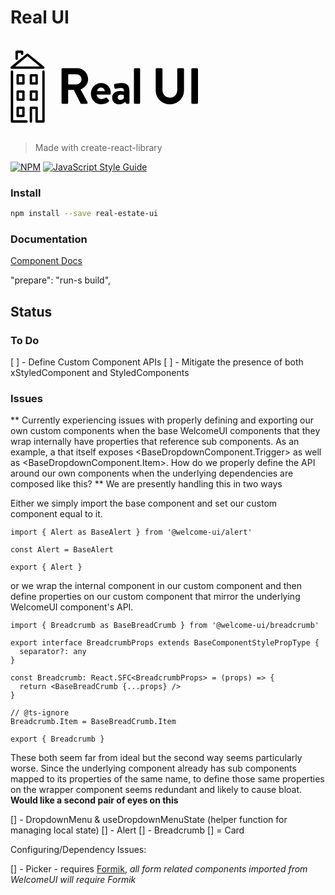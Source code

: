 # Real UI

<svg class='jsx-2263963463 artboard'>
  <svg
    viewBox='-141.56705517517742 -105 519.9614213723605 200'
    xmlns='http://www.w3.org/2000/svg'
    xmlns:xlink='http://www.w3.org/1999/xlink'
    version='1.1'
    class='jsx-2263963463 artboard-inner'
    style='width: 339px; height: 130.394px; max-height: 100%;'
  >
    <g
      transform='translate(-12.816901408450704 42.59154929577465) scale(1.9561815336463222)'
      fill='#000'
    >
      <g id='line1'>
        <path d='M6.552-1.368C6.552-0.648 7.128 0 7.920 0L14.544 0C15.264 0 15.912-0.648 15.912-1.368L15.912-19.728L23.904-19.728L33.480-0.648C33.624-0.360 33.984 0 34.632 0L42.192 0C43.416 0 43.920-1.152 43.416-2.088L33.552-20.376C39.816-22.896 44.208-28.296 44.208-34.920C44.208-43.488 37.152-50.400 28.512-50.400L7.920-50.400C7.128-50.400 6.552-49.752 6.552-49.032ZM15.984-27.432L15.984-41.760L27.720-41.760C31.536-41.760 34.848-38.592 34.848-34.776C34.848-30.744 31.536-27.432 27.720-27.432Z'></path>
        <path d='M48.139-14.400C48.139-6.120 54.259 0.720 62.899 0.720C67.579 0.720 71.251-1.008 73.627-3.240C74.347-3.816 74.203-4.608 73.699-5.112L70.747-8.496C70.243-9.072 69.595-8.928 68.875-8.496C67.579-7.560 65.491-6.696 63.259-6.696C59.083-6.696 56.563-10.008 56.347-12.960L74.779-12.960C75.427-12.960 76.075-13.464 76.147-14.184C76.219-14.688 76.291-15.624 76.291-16.128C76.291-23.904 70.243-29.520 62.827-29.520C54.259-29.520 48.139-22.536 48.139-14.400ZM56.995-18.000C57.355-20.736 59.731-22.896 62.611-22.896C65.347-22.896 67.651-20.664 67.867-18.000Z'></path>
        <path d='M78.278-9.144C78.278-3.024 82.238 0.720 87.998 0.720C92.462 0.720 95.126-1.440 96.782-2.952L97.646-1.008C98.006-0.216 98.366 0 98.870 0L101.462 0C102.182 0 102.830-0.648 102.830-1.368L102.830-16.992C102.830-24.840 100.742-29.520 91.742-29.520C87.134-29.520 82.526-28.368 81.950-28.152C81.302-27.936 80.726-27.432 80.942-26.352L81.590-22.608C81.734-21.672 82.238-21.024 83.246-21.312C84.902-21.816 88.646-22.392 91.310-22.392C93.974-22.392 95.126-21.096 95.054-17.424C95.054-17.424 92.678-18.216 89.798-18.216C82.454-18.216 78.278-14.256 78.278-9.144ZM86.198-9.144C86.198-11.448 88.070-13.032 90.878-13.032C92.966-13.032 94.910-12.168 94.910-12.168L94.910-8.208C94.478-7.344 92.246-5.400 89.942-5.400C87.710-5.400 86.198-6.984 86.198-9.144Z'></path>
        <path d='M109.138-1.368C109.138-0.648 109.786 0 110.506 0L116.554 0C117.274 0 117.922-0.648 117.922-1.368L117.922-49.032C117.922-49.752 117.274-50.400 116.554-50.400L110.506-50.400C109.786-50.400 109.138-49.752 109.138-49.032Z'></path>
        <path d=''></path>
        <path d='M140.040-19.080C140.040-8.136 148.752 0.720 160.056 0.720C171.432 0.720 180.144-8.136 180.144-19.080L180.144-49.032C180.144-49.752 179.496-50.400 178.776-50.400L171.936-50.400C171.144-50.400 170.568-49.752 170.568-49.032L170.568-19.512C170.568-13.464 166.320-8.640 160.056-8.640C153.792-8.640 149.616-13.464 149.616-19.584L149.616-49.032C149.616-49.752 149.040-50.400 148.248-50.400L141.408-50.400C140.688-50.400 140.040-49.752 140.040-49.032Z'></path>
        <path d='M190.555-1.368C190.555-0.648 191.203 0 191.923 0L198.619 0C199.339 0 199.987-0.648 199.987-1.368L199.987-49.032C199.987-49.752 199.339-50.400 198.619-50.400L191.923-50.400C191.203-50.400 190.555-49.752 190.555-49.032Z'></path>
      </g>
    </g>
    <g
      transform='translate(-193.40746618853893 -104.83214079267364) scale(1.9983212649956614)'
      id='logomark'
    >
      <g fill='#000'>
        <path d='M43.89 92.26h-7.956a1.665 1.665 0 0 1-1.665-1.665V79.357c0-.919.746-1.664 1.665-1.664h7.956c.919 0 1.664.745 1.664 1.664v11.237c0 .921-.745 1.666-1.664 1.666zm-6.292-3.328h4.627v-7.91h-4.627v7.91zM43.89 69.725h-7.956a1.665 1.665 0 0 1-1.665-1.663V56.823c0-.919.746-1.665 1.665-1.665h7.956c.919 0 1.664.746 1.664 1.665v11.238c0 .918-.745 1.664-1.664 1.664zm-6.292-3.329h4.627v-7.909h-4.627v7.909zM43.89 47.189h-7.956a1.665 1.665 0 0 1-1.665-1.664V34.288c0-.919.746-1.664 1.665-1.664h7.956c.919 0 1.664.745 1.664 1.664v11.237c0 .919-.745 1.664-1.664 1.664zm-6.292-3.328h4.627v-7.909h-4.627v7.909zM62.206 69.725H54.25a1.664 1.664 0 0 1-1.664-1.663V56.823c0-.919.745-1.665 1.664-1.665h7.956c.919 0 1.664.746 1.664 1.665v11.238c0 .918-.745 1.664-1.664 1.664zm-6.292-3.329h4.628v-7.909h-4.628v7.909zM62.206 47.189H54.25a1.664 1.664 0 0 1-1.664-1.664V34.288c0-.919.745-1.664 1.664-1.664h7.956c.919 0 1.664.745 1.664 1.664v11.237c0 .919-.745 1.664-1.664 1.664zm-6.292-3.328h4.628v-7.909h-4.628v7.909zM34.493 12.831a1.664 1.664 0 0 1-1.664-1.664V1.58c0-.919.745-1.664 1.664-1.664h7.543c.92 0 1.665.745 1.665 1.664v2.913a1.664 1.664 0 0 1-3.329 0V3.244h-4.215v7.923a1.664 1.664 0 0 1-1.664 1.664zM71.41 25.227H27.605a1.664 1.664 0 0 1-1.055-2.95L48.453 4.318a1.664 1.664 0 0 1 2.11 0l21.902 17.958a1.665 1.665 0 0 1-1.055 2.951zm-39.151-3.329h34.497L49.507 7.757 32.259 21.898z'></path>
        <path d='M48.157 100H27.978a1.664 1.664 0 0 1-1.664-1.664V29.162a1.664 1.664 0 0 1 3.328 0v67.51h18.515a1.664 1.664 0 1 1 0 3.328zM71.714 100h-9.508a1.664 1.664 0 0 1-1.664-1.664V80.954h-4.628v17.382a1.664 1.664 0 0 1-3.328 0V79.29c0-.919.745-1.664 1.664-1.664h7.956c.919 0 1.664.745 1.664 1.664v17.382h6.18v-67.51a1.664 1.664 0 0 1 3.328 0v69.174c0 .919-.745 1.664-1.664 1.664z'></path>
      </g>
    </g>
  </svg>
</svg>

> Made with create-react-library

[![NPM](https://img.shields.io/npm/v/real-estate-ui.svg)](https://www.npmjs.com/package/real-estate-ui) [![JavaScript Style Guide](https://img.shields.io/badge/code_style-standard-brightgreen.svg)](https://standardjs.com)

### Install

```bash
npm install --save real-estate-ui
```

### Documentation

[Component Docs](src/docs/components)

"prepare": "run-s build",

## Status

### To Do

[ ] - Define Custom Component APIs
[ ] - Mitigate the presence of both xStyledComponent and StyledComponents

### Issues

**
Currently experiencing issues with properly defining and exporting our own custom components when the base WelcomeUI components that they wrap internally have properties that reference sub components. As an example,
a <BaseDropdownComponent> that itself exposes <BaseDropdownComponent.Trigger> as well as <BaseDropdownComponent.Item>. How do we properly define the API around our own components when the underlying dependencies are composed like this?
**
We are presently handling this in two ways

Either we simply import the base component and set our custom component equal to it.

```
import { Alert as BaseAlert } from '@welcome-ui/alert'

const Alert = BaseAlert

export { Alert }

```

or we wrap the internal component in our custom component and then define properties on our custom component that mirror the underlying WelcomeUI component's API.

```
import { Breadcrumb as BaseBreadCrumb } from '@welcome-ui/breadcrumb'

export interface BreadcrumbProps extends BaseComponentStylePropType {
  separator?: any
}

const Breadcrumb: React.SFC<BreadcrumbProps> = (props) => {
  return <BaseBreadCrumb {...props} />
}

// @ts-ignore
Breadcrumb.Item = BaseBreadCrumb.Item

export { Breadcrumb }

```

These both seem far from ideal but the second way seems particularly worse. Since the underlying component already has sub components mapped to its properties of the same name, to define those same properties on the wrapper component
seems redundant and likely to cause bloat. **Would like a second pair of eyes on this**

[] - DropdownMenu & useDropdownMenuState (helper function for managing local state)
[] - Alert
[] - Breadcrumb
[] = Card

Configuring/Dependency Issues:

[] - Picker - requires [Formik](https://formik.org/), _all form related components imported from WelcomeUI will require Formik_
